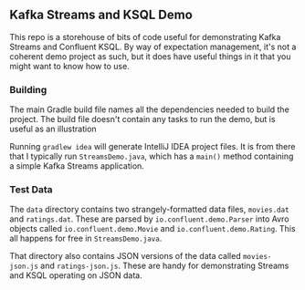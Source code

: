 ## Kafka Streams and KSQL Demo 

This repo is a storehouse of bits of code useful for demonstrating Kafka Streams and Confluent KSQL. By way of expectation management, it's not a coherent demo project as such, but it does have useful things in it that you might want to know how to use.

### Building

The main Gradle build file names all the dependencies needed to build the project. The build file doesn't contain any tasks to run the demo, but is useful as an illustration

Running `gradlew idea` will generate IntelliJ IDEA project files. It is from there that I typically run `StreamsDemo.java`, which has a `main()` method containing a simple Kafka Streams application.

### Test Data

The `data` directory contains two strangely-formatted data files, `movies.dat` and `ratings.dat`. These are parsed by `io.confluent.demo.Parser` into Avro objects called `io.confluent.demo.Movie` and `io.confluent.demo.Rating`. This all happens for free in `StreamsDemo.java`.

That directory also contains JSON versions of the data called `movies-json.js` and `ratings-json.js`. These are handy for demonstrating Streams and KSQL operating on JSON data.
